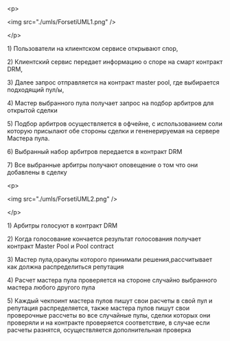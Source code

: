 &lt;p&gt;

&lt;img src="./umls/ForsetiUML1.png" /&gt;

&lt;/p&gt;

1\) Пользователи на клиентском сервисе открывают спор,

2\) Клиентский сервис передает информацию о споре на смарт контракт DRM,

3\) Далее запрос отправляется на контракт master pool, где выбирается подходящий пул/ы,

4\) Мастер выбранного пула получает запрос на подбор арбитров для открытой сделки

5\) Подбор арбитров осуществляется в офчейне, с использованием соли которую присылают обе стороны сделки и гененерируемая на сервере Мастера пула.

6\) Выбранный набор арбитров передается в контракт DRM

7\) Все выбранные арбитры получают оповещение о том что они добавлены в сделку

&lt;p&gt;

&lt;img src="./umls/ForsetiUML2.png" /&gt;

&lt;/p&gt;

1\) Арбитры голосуют в контракт DRM

2\) Когда голосование кончается результат голосования получает контракт Master Pool и Pool contract

3\) Мастер пула,оракулы которого принимали решения,рассчитывает как должна распределиться репутация

4\) Расчет мастера пула проверяется на стороне случайно выбранного мастера любого другого пула

5\) Каждый чекпоинт мастера пулов пишут свои расчеты в свой пул и репутация распределяется, также мастера пулов пишут свои проверочные рассчеты во все случайные пулы, сделки которых они проверяли и на контракте проверяется соответствие, в случае если расчеты разнятся, осуществляется дополнительная проверка

